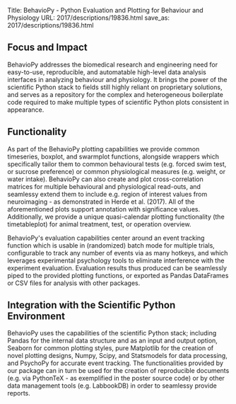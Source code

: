Title: BehavioPy - Python Evaluation and Plotting for Behaviour and Physiology
URL: 2017/descriptions/19836.html
save_as: 2017/descriptions/19836.html



## Focus and Impact

BehavioPy addresses the biomedical research and engineering need for easy-to-use, reproducible, and automatable high-level data analysis interfaces in analyzing behaviour and physiology.
It brings the power of the scientific Python stack to fields still highly reliant on proprietary solutions, and serves as a repository for the complex and heterogeneous boilerplate code required to make multiple types of scientific Python plots consistent in appearance.

## Functionality

As part of the BehavioPy plotting capabilities we provide common timeseries, boxplot, and swarmplot functions, alongside wrappers which specifically tailor them to common behavioural tests (e.g. forced swim test, or sucrose preference) or common physiological measures (e.g. weight, or water intake).
BehavioPy can also create and plot cross-correlation matrices for multiple behavioural and physiological read-outs, and seamlessy extend them to include e.g. region of interest values from neuroimaging - as demonstrated in Herde et al. (2017).
All of the aforementioned plots support annotation with significance values.
Additionally, we provide a unique quasi-calendar plotting functionality (the timetableplot) for animal treatment, test, or operation overview.

BehavioPy's evaluation capabilities center around an event tracking function which is usable in (randomized) batch mode for multiple trials, configurable to track any number of events via as many hotkeys, and which leverages experimental psychology tools to eliminate interference with the experiment evaluation.
Evaluation results thus produced can be seamlessly piped to the provided plotting functions, or exported as Pandas DataFrames or CSV files for analysis with other packages.

## Integration with the Scientific Python Environment

BehavioPy uses the capabilities of the scientific Python stack; including Pandas for the internal data structure and as an input and output option, Seaborn for common plotting styles, pure Matplotlib for the creation of novel plotting designs, Numpy, Scipy, and Statsmodels for data processing, and PsychoPy for accurate event tracking.
The functionalities provided by our package can in turn be used for the creation of reproducible documents (e.g. via PythonTeX - as exemplified in the poster source code) or by other data management tools (e.g. LabbookDB) in order to seamlessy provide reports.
